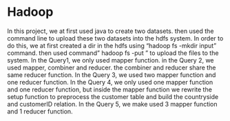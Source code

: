 # Hadoop
In this project, we at first used java to create two datasets. then used the command line
to upload these two datasets into the hdfs system.
In order to do this, we at first created a dir in the hdfs using “hadoop fs -mkdir input” command. then used command” hadoop fs -put <path>” to upload the files to the system.
In the Query1, we only used mapper function.
in the Query 2, we used mapper, combiner and reducer. the combiner and reducer share the same reducer function.
In the Query 3, we used two mapper function and one reducer function.
In the Query 4, we only used one mapper function and one reducer function, but inside the mapper function we rewrite the setup function to preprocess the customer table and build the countryside and customerID relation.
In the Query 5, we make used 3 mapper function and 1 reducer function.
